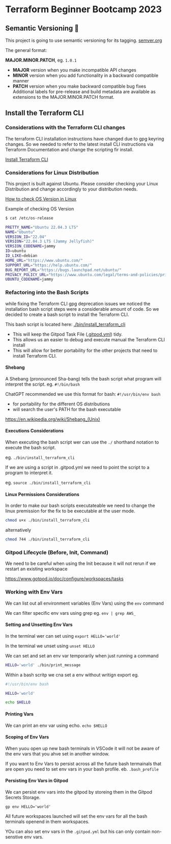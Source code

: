 # Terraform Beginner Bootcamp 2023

## Semantic Versioning :mage:

This project is going to use semantic versioning for its tagging. [semver.org](https://semver.org/)

The general format: 

**MAJOR.MINOR.PATCH**, eg. `1.0.1`

- **MAJOR** version when you make incompatible API changes
- **MINOR** version when you add functionality in a backward compatible manner
- **PATCH** version when you make backward compatible bug fixes
Additional labels for pre-release and build metadata are available as extensions to the MAJOR.MINOR.PATCH format.

## Install the Terraform CLI

### Considerations with the Terraform CLI changes
The terraform CLI installation instructions have changed due to gpg keyring changes. So we needed to refer to the latest install CLI instructions via Terraform Documentation and change the scripting fir install.

[Install Terraform CLI](https://developer.hasicorp.com/terrafomr/tutorials/aws-get-started/install-cli)


### Considerations for Linux Distribution

This project is built against Ubuntu.
Please consider checking your Linux Distribution and change accordingly to your distribution needs.

[How to check OS Version in Linux](https://www.cyberciti.biz/faq/now-to-check-os-version-in-linux-command-line/)

Example of checking OS Version
```sh
$ cat /etc/os-release 

PRETTY_NAME="Ubuntu 22.04.3 LTS"
NAME="Ubuntu"
VERSION_ID="22.04"
VERSION="22.04.3 LTS (Jammy Jellyfish)"
VERSION_CODENAME=jammy
ID=ubuntu
ID_LIKE=debian
HOME_URL="https://www.ubuntu.com/"
SUPPORT_URL="https://help.ubuntu.com/"
BUG_REPORT_URL="https://bugs.launchpad.net/ubuntu/"
PRIVACY_POLICY_URL="https://www.ubuntu.com/legal/terms-and-policies/privacy-policy"
UBUNTU_CODENAME=jammy
```

### Refactoring into the Bash Scripts

while fixing the Terraform CLI gpg deprecation issues we noticed the installation bash script steps were a considerable amount of code. So we decided to create a bash script to install the Terraform CLI.

This bash script is located here: [./bin/install_terraform_cli](./bin/install_terafrom_cli)

- This will keep the Gitpod Task File ([.gitpod.yml](.gitpod.yml)) tidy.
- This allows us an easier to debug and execute manual the Terraform CLI install
- This will allow for better portability for the other projects that need to install Terraform CLI.

#### Shebang

A Shebang (pronounced Sha-bang) tells the bash script what program will interpret the script. eg. `#!/bin/bash`

ChatGPT recommended we use this format for bash: `#!/usr/bin/env bash`

- for portability for the different OS distributions
- will search the user's PATH for the bash executable

https://en.wikipedia.org/wiki/Shebang_(Unix)

#### Executions Considerations

When executing the bash script wer can use the `./` shorthand notation to execute the bash script.

eg. `./bin/install_terraform_cli` 

If we are using a script in .gitpod.yml we need to point the script to a program to interpret it.

eg. `source ./bin/install_terraform_cli`

#### Linux Permissions Considerations

In order to make our bash scripts executateable we need to change the linux premission for the fix to be executable at the user mode.

```sh
chmod u+x ./bin/install_terraform_cli
```

alternatively

```sh
chmod 744 ./bin/install_terraform_cli
```

### Gitpod Lifecycle (Before, Init, Command)

We need to be careful when using the Init because it will not rerun if we restart an existing workspace

https://www.gotpod.io/doc/configure/workspaces/tasks

### Working with Env Vars

We can list out all environment variables  (Env Vars) using the `env` command

We can filter specific env vars using grep eg. `env | grep AWS_`

#### Setting and Unsetting Env Vars

In the terminal wer can set using `export HELLO='world'`

In the terminal we unset using `unset HELLO`

We can set and set an env var temporarily when just running a command

```sh
HELLO='world' ./bin/print_message
```

Within a bash scritp we cna set a env without writign export eg.

```sh
#!/usr/bin/env bash

HELLO='world'

echo $HELLO
```

#### Printing Vars

We can print an env var using echo. `echo $HELLO`

#### Scoping of Env Vars

When yuou open up new bash terminals in VSCode it will not be aware of the env vars that you ahve set in another window.

If you want to Env Vars to persist across all the future bash termainals that are open you need to set env vars in your bash profile. eb. `.bash_profile`

#### Persisting Env Vars in Gitpod

We can persist env vars into the gitpod by storeing them in the Gitpod Secrets Storage.

```
gp env HELLO='world'
```

All future workspaces launched will set the env vars for all the bash terminals openend in them workspaces.

YOu can also set env vars in the `.gitpod.yml` but his can only contain non-senstive env vars.
